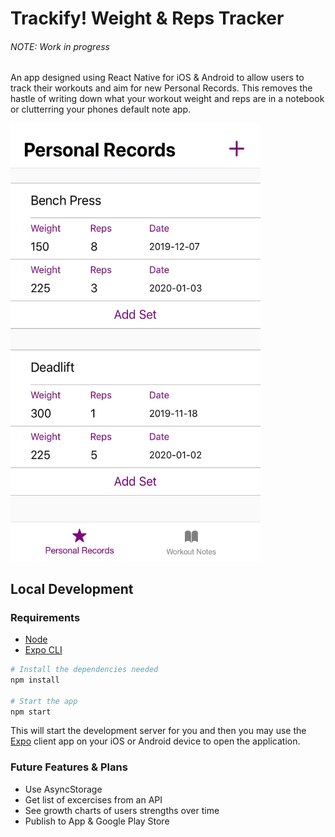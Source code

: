 # Trackify! Weight & Reps Tracker
###### NOTE: Work in progress

An app designed using React Native for iOS & Android to allow users to track their workouts and aim for new Personal Records.
This removes the hastle of writing down what your workout weight and reps are in a notebook or clutterring your phones default note app.

<p float="center">
<img src="images/pr_img.jpg" height=700 width=400>
</p>

## Local Development
### Requirements
 - [Node](https://nodejs.org/en/download/current/)
 - [Expo CLI](https://docs.expo.io/versions/latest/workflow/expo-cli/)

```sh
# Install the dependencies needed
npm install

# Start the app
npm start
```
This will start the development server for you and then you may use the [Expo](https://expo.io/) client app on your iOS or Android device to open the application.


### Future Features & Plans
- Use AsyncStorage
- Get list of excercises from an API
- See growth charts of users strengths over time
- Publish to App & Google Play Store
